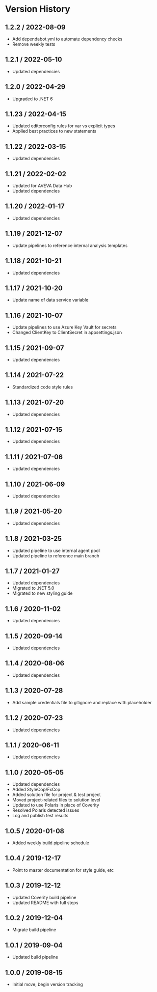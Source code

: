 # Version History

## 1.2.2 / 2022-08-09

- Add dependabot.yml to automate dependency checks
- Remove weekly tests

## 1.2.1 / 2022-05-10

- Updated dependencies

## 1.2.0 / 2022-04-29

- Upgraded to .NET 6

## 1.1.23 / 2022-04-15

- Updated editorconfig rules for var vs explicit types
- Applied best practices to new statements

## 1.1.22 / 2022-03-15

- Updated dependencies

## 1.1.21 / 2022-02-02

- Updated for AVEVA Data Hub
- Updated dependencies

## 1.1.20 / 2022-01-17

- Updated dependencies

## 1.1.19 / 2021-12-07

- Update pipelines to reference internal analysis templates

## 1.1.18 / 2021-10-21

- Updated dependencies

## 1.1.17 / 2021-10-20

- Update name of data service variable

## 1.1.16 / 2021-10-07

- Update pipelines to use Azure Key Vault for secrets
- Changed ClientKey to ClientSecret in appsettings.json

## 1.1.15 / 2021-09-07

- Updated dependencies

## 1.1.14 / 2021-07-22

- Standardized code style rules

## 1.1.13 / 2021-07-20

- Updated dependencies

## 1.1.12 / 2021-07-15

- Updated dependencies

## 1.1.11 / 2021-07-06

- Updated dependencies

## 1.1.10 / 2021-06-09

- Updated dependencies

## 1.1.9 / 2021-05-20

- Updated dependencies

## 1.1.8 / 2021-03-25

- Updated pipeline to use internal agent pool
- Updated pipeline to reference main branch

## 1.1.7 / 2021-01-27

- Updated dependencies
- Migrated to .NET 5.0
- Migrated to new styling guide

## 1.1.6 / 2020-11-02

- Updated dependencies

## 1.1.5 / 2020-09-14

- Updated dependencies

## 1.1.4 / 2020-08-06

- Updated dependencies

## 1.1.3 / 2020-07-28

- Add sample credentials file to gitignore and replace with placeholder

## 1.1.2 / 2020-07-23

- Updated dependencies

## 1.1.1 / 2020-06-11

- Updated dependencies

## 1.1.0 / 2020-05-05

- Updated dependencies
- Added StyleCop/FxCop
- Added solution file for project & test project
- Moved project-related files to solution level
- Updated to use Polaris in place of Coverity
- Resolved Polaris detected issues
- Log and publish test results

## 1.0.5 / 2020-01-08

- Added weekly build pipeline schedule

## 1.0.4 / 2019-12-17

- Point to master documentation for style guide, etc

## 1.0.3 / 2019-12-12

- Updated Coverity build pipeline
- Updated README with full steps

## 1.0.2 / 2019-12-04

- Migrate build pipeline

## 1.0.1 / 2019-09-04

- Updated build pipeline

## 1.0.0 / 2019-08-15

- Initial move, begin version tracking
